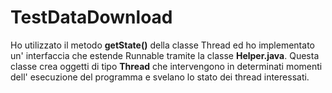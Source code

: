 # TestDataDownload
Ho utilizzato il metodo **getState()** della classe Thread ed ho implementato un' interfaccia che estende Runnable tramite la classe 
**Helper.java**. Questa classe crea oggetti di tipo **Thread** che intervengono in determinati momenti dell' esecuzione del programma e 
svelano lo stato dei thread interessati.
